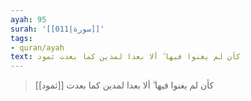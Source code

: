 ```yaml
---
ayah: 95
surah: '[[011|سورة]]'
tags:
- quran/ayah
text: كأن لم يغنوا فيها ۗ ألا بعدا لمدين كما بعدت ثمود
---
```

> كأن لم يغنوا فيها ۗ ألا بعدا لمدين كما بعدت [[ثمود]]
